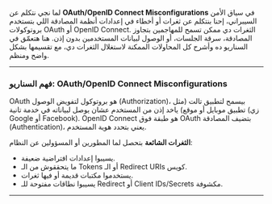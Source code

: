 لما نجي نتكلم عن **OAuth/OpenID Connect Misconfigurations** في سياق الأمن السيبراني، إحنا بنتكلم عن ثغرات أو أخطاء في إعدادات أنظمة المصادقة اللي بتستخدم بروتوكولات OAuth أو OpenID Connect. الثغرات دي ممكن تسمح للمهاجمين بتجاوز المصادقة، سرقة الجلسات، أو الوصول لبيانات المستخدمين بدون إذن. هنا هتعمّق في السناريو ده وأشرح كل المحاولات الممكنة لاستغلال الثغرات دي، مع تقسيمها بشكل واضح ومنظم.

---

### **فهم السناريو: OAuth/OpenID Connect Misconfigurations**
OAuth هو بروتوكول لتفويض الوصول (Authorization)، بيسمح لتطبيق تالت (مثل تطبيق موبايل أو موقع) ياخد إذن من المستخدم عشان يوصل لبياناته في خدمة تانية (زي Google أو Facebook). OpenID Connect هو طبقة فوق OAuth بتضيف المصادقة (Authentication)، يعني بتحدد هوية المستخدم.

**الثغرات الشائعة** بتحصل لما المطورين أو المسؤولين عن النظام:
- يسيبوا إعدادات افتراضية ضعيفة.
- ما يتحققوش من الـ Tokens أو الـ Redirect URIs كويس.
- يستخدموا مكتبات قديمة أو فيها ثغرات.
- يسيبوا نطاقات مفتوحة للـ Redirect أو Client IDs/Secrets مكشوفة.

---
